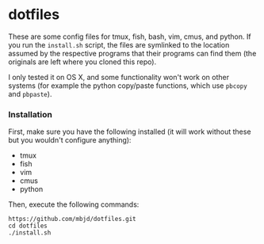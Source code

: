 # dotfiles

These are some config files for tmux, fish, bash, vim, cmus, and python. If you
run the `install.sh` script, the files are symlinked to the location assumed by
the respective programs that their programs can find them (the originals are
left where you cloned this repo).

I only tested it on OS X, and some functionality won't work on other systems
(for example the python copy/paste functions, which use `pbcopy` and
`pbpaste`).

### Installation

First, make sure you have the following installed (it will work without these
but you wouldn't configure anything):

- tmux
- fish
- vim
- cmus
- python

Then, execute the following commands:

	https://github.com/mbjd/dotfiles.git
	cd dotfiles
	./install.sh

